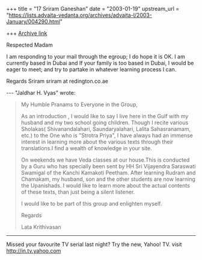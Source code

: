 +++
title = "17 Sriram Ganeshan"
date = "2003-01-19"
upstream_url = "https://lists.advaita-vedanta.org/archives/advaita-l/2003-January/004290.html"

+++
[Archive link](https://lists.advaita-vedanta.org/archives/advaita-l/2003-January/004290.html)

Respected Madam

I am responding to your mail through the egroup; I do
hope it is OK.
I am currently based in Dubai and If your family is
too based in Dubai, I would be eager to meet; and try
to partake in whatever learning process I can.

Regards
Sriram
sriram at redington.co.ae



 --- "Jaldhar H. Vyas" <jaldhar at BRAINCELLS.COM> wrote:
> My Humble Pranams to Everyone in the Group,
>
> As an introduction , I would like to say I live here
> in the Gulf with my
> husband and my two school going children.
> Though I recite various Sholakas( Shivanandalahari,
> Saundaryalahari, Lalita
> Sahasranamam, etc.) to the One who is "Strotra
> Priya", I have always had an
> immense interest in learning more about the various
> texts through their
> translations.I find a wealth of knowledge in your
> site.
>
> On weekends we have Veda classes at our house.This
> is conducted by a Guru
> who has specially been sent by HH Sri Vijayendra
> Saraswati Swamigal of the
> Kanchi Kamakoti Peetham. After learning Rudram and
> Chamakam, my husband, son
> and the other students are now learning the
> Upanishads. I would like to
> learn more about the actual contents of these texts,
> than just being a
> silent listener.
>
> I would like to be part of this group and enlighten
> myself.
>
> Regards
>
> Lata Krithivasan

________________________________________________________________________
Missed your favourite TV serial last night? Try the new, Yahoo! TV.
       visit http://in.tv.yahoo.com

